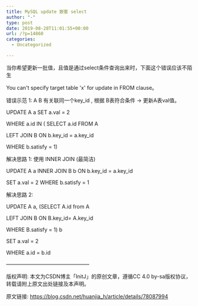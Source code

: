 ```yaml
---
title: MySQL update 嵌套 select
author: "-"
type: post
date: 2019-08-28T11:01:55+00:00
url: /?p=14860
categories:
  - Uncategorized

---
```

当你希望更新一批值，且值是通过select条件查询出来时，下面这个错误应该不陌生

You can't specify target table 'x' for update in FROM clause。

错误示范 1:  A B 有关联同一个key_id , 根据 B表符合条件 -> 更新A表val值。

UPDATE A a SET a.val = 2
  
WHERE a.id IN ( SELECT a.id FROM A
                  
LEFT JOIN B ON b.key_id = a.key_id
                  
WHERE b.satisfy = 1)
  
解决思路 1:  使用 INNER JOIN (最简洁)

UPDATE A a INNER JOIN B b ON b.key_id = a.key_id
  
SET a.val = 2 WHERE b.satisfy = 1
  
解决思路 2: 

UPDATE A a, (SELECT A.id from A
               
LEFT JOIN B ON B.key_id= A.key_id
               
WHERE B.satisfy = 1) b
  
SET a.val = 2
  
WHERE a.id = b.id
   
————————————————
  
版权声明: 本文为CSDN博主「InitJ」的原创文章，遵循CC 4.0 by-sa版权协议，转载请附上原文出处链接及本声明。
  
原文链接: https://blog.csdn.net/huanjia_h/article/details/78087994